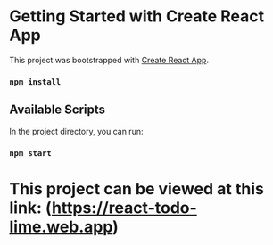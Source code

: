 # Getting Started with Create React App

This project was bootstrapped with [Create React App](https://github.com/facebook/create-react-app).

### `npm install`

## Available Scripts

In the project directory, you can run:

### `npm start`

# This project can be viewed at this link: (https://react-todo-lime.web.app)
